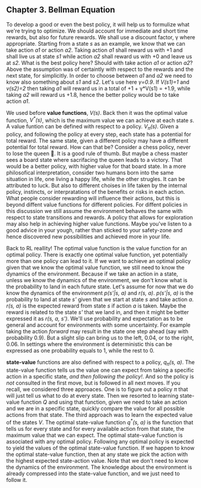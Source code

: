 ## Chapter 3. Bellman Equation

To develop a good or even the best policy, it will help us to formulize what we're trying to optimize. We should account for immediate and short time rewards, but also for future rewards. We shall use a discount factor, &gamma; where appropriate. Starting from a state *s* as an example, we know that we can take action *a1* or action *a2*. Taking action *a1* shall reward us with +1 and shall live us at state *s1* while action *a2* shall reward us with +0 and leave us at *s2*. What is the best policy here? Should with take action *a1* or action *a2*? Above the assumption was of certaintly with respect to the rewards and the next state, for simplicitly. In order to choose between *a1* and *a2* we need to know also something about *s1* and *s2*. Let's use here *&gamma;=0.9*. If *V(s1)=1* and *v(s2)=2* then taking *a1* will reward us in a total of +1 + &gamma;\*V(s1) = +1.9, while taking *a2* will reward us +1.8, hence the better policy would be to take action *a1*.

We used before __value functions__, *V(s)*. Back then it was the optimal value function, *V<sup>\*</sup>(s)*, which is the maximum value we can achieve at each state *s*. A value funtion can be defined with respect to a policy. *V<sub>&pi;</sub>(s)*. 
Given a policy, and following the policy at every step, each state has a potential for total reward. The same state, given a different policy may have a different potential for total reward. How can that be? Consider a chess policy, never to lose the queen 👑. It is a good rule of thumb. But maybe a chess master sees a board state where sacrifacing the queen leads to a victory. That would be a better policy, with higher value for that board state. In a more philosofical interpretation, consider two humans born into the same situation in life, one living a happy life, while the other strugles. It can be attributed to luck. But also to different choises in life taken by the internal policy, instincts, or interpratations of the benefits or risks in each action. What people consider rewarding will influence their actions, but this is beyond diffent value functions for different policies. For diffent policies in this discussion we still assume the environment behaves the same with respect to state transitions and rewards. A policy that allows for exploration may also help in achieving higher value functions. Maybe you've listen to a good advice in your yough, rather than sticked to your safety-zone and hence discovered new possibilities and achieved more in your life.

Back to RL reallity! The optimal value function is the value function for an optimal policy. There is exactly one optimal value function, yet potentially more than one policy can lead to it. If we want to achieve an optimal policy given that we know the optimal value function, we still need to know the dynamics of the environment. Because if we take an action in a state, unless we know the dynamics of the environment, we don't know what is the probability to land in each future state. Let's assume for now that we do know the dynamics of the environment *p(s'|s, a)* and *r(s, a)*. *p(s'|s, a)* is the probability to land at state *s'* given that we start at state *s* and take action *a*. *r(s, a)* is the expected reward from state *s* if action *a* is taken. Maybe the reward is related to the state *s'* that we land in, and then it might be better expressed it as *r(s, a, s')*. We'll use probability and expectation as to be general and account for environments with some uncertainty. For example taking the action *forward* may result in the state one step ahead (say with probability 0.9). But a slight slip can bring us to the left, 0.04, or to the right, 0.06. In settings where the environment is deterministic this can be expressed as one probability equals to 1, while the rest to 0.

__state-value__ functions are also defined with respect to a policy, *q<sub>&pi;</sub>(s, a)*. The state-value function tells us the value one can expect from taking a specific action in a specific state, *and then following the policy!*. And so the policy is *not* consulted in the first move, but is followed in all next moves. If you recall, we considered three approaces. One is to figure out a policy *&pi;* that will just tell us what to do at every state. Then we resorted to learning state-value function *Q* and using that function, given we need to take an action and we are in a specific state, quickly compare the value for all possible actions from that state. The third approach was to learn the expected value of the states *V*. The optimal state-value function *q<sup>\*</sup>(s, a)* is the function that tells us for every state and for every available action from that state, the maximum value that we can expect. The optimal state-value function is associated with any optimal policy. Following any optimal policy is expected to yield the values of the optimal state-value function. If we happen to know the optimal state-value function, then at any state we pick the action with the highest expected state-action value. Note that we don't need to know the dynamics of the environment. The knowledge about the environment is already compressed into the state-value function, and we just need to follow it.



